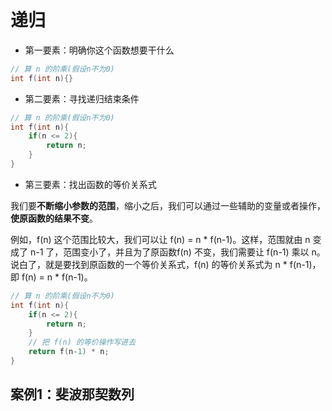 # 递归

* 第一要素：明确你这个函数想要干什么
```c
// 算 n 的阶乘(假设n不为0)
int f(int n){}
```

* 第二要素：寻找递归结束条件
```c
// 算 n 的阶乘(假设n不为0)
int f(int n){
    if(n <= 2){
        return n;
    }
}
```

* 第三要素：找出函数的等价关系式

我们要**不断缩小参数的范围**，缩小之后，我们可以通过一些辅助的变量或者操作，**使原函数的结果不变**。

例如，f(n) 这个范围比较大，我们可以让 f(n) = n * f(n-1)。这样，范围就由 n 变成了 n-1 了，范围变小了，并且为了原函数f(n) 不变，我们需要让 f(n-1) 乘以 n。说白了，就是要找到原函数的一个等价关系式，f(n) 的等价关系式为 n * f(n-1)，即 f(n) = n * f(n-1)。

```c
// 算 n 的阶乘(假设n不为0)
int f(int n){
    if(n <= 2){
        return n;
    }
    // 把 f(n) 的等价操作写进去
    return f(n-1) * n;
}
```


## 案例1：斐波那契数列



